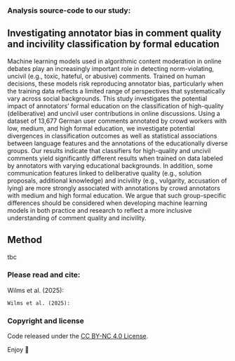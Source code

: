 ### Analysis source-code to our study:
## Investigating annotator bias in comment quality and incivility classification by formal education

Machine learning models used in algorithmic content moderation in online debates play an increasingly important role in detecting norm-violating, uncivil (e.g., toxic, hateful, or abusive) comments. Trained on human decisions, these models risk reproducing annotator bias, particularly when the training data reflects a limited range of perspectives that systematically vary across social backgrounds. This study investigates the potential impact of annotators’ formal education on the classification of high-quality (deliberative) and uncivil user contributions in online discussions. Using a dataset of 13,677 German user comments annotated by crowd workers with low, medium, and high formal education, we investigate potential divergences in classification outcomes as well as statistical associations between language features and the annotations of the educationally diverse groups. Our results indicate that classifiers for high-quality and uncivil comments yield significantly different results when trained on data labeled by annotators with varying educational backgrounds. In addition, some communication features linked to deliberative quality (e.g., solution proposals, additional knowledge) and incivility (e.g., vulgarity, accusation of lying) are more strongly associated with annotations by crowd annotators with medium and high formal education. We argue that such group-specific differences should be considered when developing machine learning models in both practice and research to reflect a more inclusive understanding of comment quality and incivility.


## Method
tbc



### Please read and cite:
Wilms et al. (2025):

```
Wilms et al. (2025):
```



### Copyright and license

Code released under the [CC BY-NC 4.0 License](https://creativecommons.org/licenses/by-nc/4.0/deed.en).

Enjoy 💞
